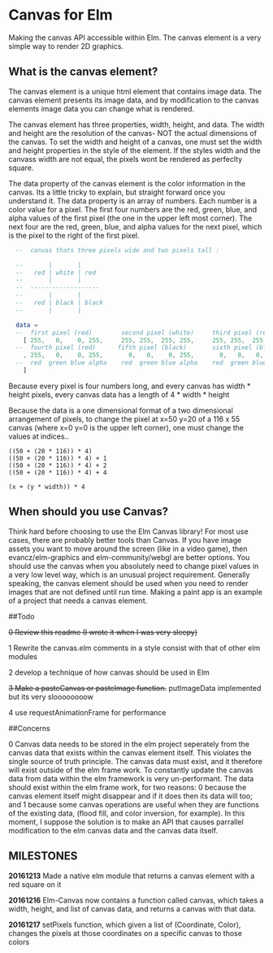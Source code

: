 # Canvas for Elm

Making the canvas API accessible within Elm. The canvas element is a very simple way to render 2D graphics.

## What is the canvas element?

The canvas element is a unique html element that contains image data. The canvas element presents its image data, and by modification to the canvas elements image data you can change what is rendered. 

The canvas element has three properties, width, height, and data. The width and height are the resolution of the canvas- NOT the actual dimensions of the canvas. To set the width and height of a canvas, one must set the width and height properties in the style of the element. If the styles width and the canvass width are not equal, the pixels wont be rendered as perfeclty square.

The data property of the canvas element is the color information in the canvas. Its a little tricky to explain, but straight forward once you understand it. The data property is an array of numbers. Each number is a color value for a pixel. The first four numbers are the red, green, blue, and alpha values of the first pixel (the one in the upper left most corner). The next four are the red, green, blue, and alpha values for the next pixel, which is the pixel to the right of the first pixel.

``` Elm
  --  canvas thats three pixels wide and two pixels tall :

  --       |       | 
  --   red | white | red
  --       |       | 
  --  -------------------
  --       |       | 
  --   red | black | black
  --       |       |

  data =
  --  first pixel (red)        second pixel (white)     third pixel (red)
    [ 255,   0,    0, 255,     255, 255,  255, 255,     255, 255,  255, 255
  --  fourth pixel (red)      fifth pixel (black)       sixth pixel (black)
    , 255,   0,    0, 255,       0,   0,    0, 255,       0,   0,   0,  255
  --  red  green blue alpha    red  green blue alpha    red  green blue alpha
    ]

```

Because every pixel is four numbers long, and every canvas has width * height pixels, every canvas data has a length of 4 * width * height

Because the data is a one dimensional format of a two dimensional arrangement of pixels, to change the pixel at x=50 y=20 of a 116 x 55 canvas (where x=0 y=0 is the upper left corner), one must change the values at indices.. 

```
((50 + (20 * 116)) * 4)
((50 + (20 * 116)) * 4) + 1
((50 + (20 * 116)) * 4) + 2
((50 + (20 * 116)) * 4) + 4

(x + (y * width)) * 4
```

## When should you use Canvas?

Think hard before choosing to use the Elm Canvas library! For most use cases, there are probably better tools than Canvas. If you have image assets you want to move around the screen (like in a video game), then evancz/elm-graphics and elm-community/webgl are better options. You should use the canvas when you absolutely need to change pixel values in a very low level way, which is an unusual project requirement. Generally speaking, the canvas element should be used when you need to render images that are not defined until run time. Making a paint app is an example of a project that needs a canvas element.

##Todo

~~0 Review this readme (I wrote it when I was very sleepy)~~

1 Rewrite the canvas.elm comments in a style consist with that of other elm modules

2 develop a technique of how canvas should be used in Elm

~~3 Make a pasteCanvas or pasteImage function.~~ putImageData implemented but its very sloooooooow

4 use requestAnimationFrame for performance

##Concerns

0 Canvas data needs to be stored in the elm project seperately from the canvas data that exists within the canvas element itself. This violates the single source of truth principle. The canvas data must exist, and it therefore will exist outside of the elm frame work. To constantly update the canvas data from data within the elm framework is very un-performant. The data should exist within the elm frame work, for two reasons: 0 because the canvas element itself might disappear and if it does then its data will too; and 1 because some canvas operations are useful when they are functions of the existing data, (flood fill, and color inversion, for example). In this moment, I suppose the solution is to make an API that causes parrallel modification to the elm canvas data and the canvas data itself.


## MILESTONES
**20161213** Made a native elm module that returns a canvas element with a red square on it

**20161216** Elm-Canvas now contains a function called canvas, which takes a width, height, and list of canvas data, and returns a canvas with that data. 

**20161217** setPixels function, which given a list of (Coordinate, Color), changes the pixels at those coordinates on a specific canvas to those colors
